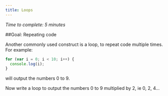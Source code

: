 ```yaml
---
title: Loops
---
```

_Time to complete: 5 minutes_

##Goal: Repeating code

Another commonly used construct is a loop, to repeat code multiple times. For example:

```javascript
for (var i = 0; i < 10; i++) {
  console.log(i);
}
```
will output the numbers 0 to 9.

Now write a loop to output the numbers 0 to 9 multiplied by 2, ie 0, 2, 4...
